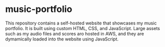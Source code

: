 # music-portfolio

This repository contains a self-hosted website that showcases my music portfolio. It is built using custom HTML, CSS, and JavaScript. Large assets such as my audio files and scores aro hosted in AWS, and they are dymamically loaded into the website using JavaScript.
